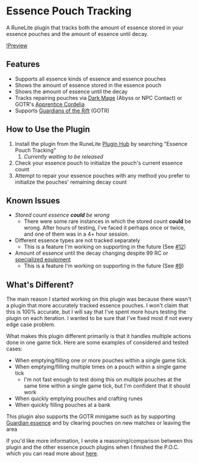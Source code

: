 # Essence Pouch Tracking

A RuneLite plugin that tracks both the amount of essence stored in your essence pouches and the amount of essence until decay.

[!Preview](https://github.com/user-attachments/assets/4e704127-92ea-4daf-976c-ae24dc29d8da)

## Features
- Supports all essence kinds of essence and essence pouches
- Shows the amount of essence stored in the essence pouch
- Shows the amount of essence until the decay
- Tracks repairing pouches via [Dark Mage](https://oldschool.runescape.wiki/w/Dark_Mage_(Abyss)) (Abyss or NPC Contact) or GOTR's [Apprentice Cordelia](https://oldschool.runescape.wiki/w/Apprentice_Cordelia#Raiments_of_the_Eye)
- Supports [Guardians of the Rift](https://oldschool.runescape.wiki/w/Guardians_of_the_Rift) (GOTR)

## How to Use the Plugin
1. Install the plugin from the RuneLite [Plugin Hub](https://runelite.net/plugin-hub/) by searching "Essence Pouch Tracking"
    1. _Currently waiting to be released_
2. Check your essence pouch to initialize the pouch's current essence count
3. Attempt to repair your essence pouches with any method you prefer to initialize the pouches' remaining decay count

## Known Issues

 - _Stored count essence **could** be wrong_
   - There were some rare instances in which the stored count **could** be wrong. After hours of testing, I've faced it perhaps once or twice, and one of them was in a 4+ hour session.
 - Different essence types are not tracked separately
   - This is a feature I'm working on supporting in the future (See [#12](https://github.com/Infinitay/essence-pouch-tracking/issues/12))
 - Amount of essence until the decay changing despite 99 RC or [specialized equipment](https://oldschool.runescape.wiki/w/Essence_pouch#:~:text=However%2C%20if%20a,requires%2090%20Firemaking)
    - This is a feature I'm working on supporting in the future (See [#9](https://github.com/Infinitay/essence-pouch-tracking/issues/9))

## What's Different?

The main reason I started working on this plugin was because there wasn't a plugin that more accurately tracked essence pouches. I won't claim that this is 100% accurate, but I will say that I've spent more hours testing the plugin on each iteration. I wanted to be sure that I've fixed most if not every edge case problem.

What makes this plugin different primarily is that it handles multiple actions done in one game tick. Here are some examples of considered and tested cases:

- When emptying/filling one or more pouches within a single game tick.
- When emptying/filling multiple times on a pouch within a single game tick
  - I'm not fast enough to test doing this on multiple pouches at the same time within a single game tick, but I'm confident that it should work
- When quickly emptying pouches and crafting runes
- When quickly filling pouches at a bank

This plugin also supports the GOTR minigame such as by supporting [Guardian essence](https://oldschool.runescape.wiki/w/Guardian_essence) and by clearing pouches on new matches or leaving the area

If you'd like more information, I wrote a reasoning/comparison between this plugin and the other essence pouch plugins when I finished the P.O.C. which you can read more about [here](https://gist.github.com/Infinitay/9ff647e746985d8d2e4ec8e3b183c33e).
